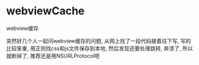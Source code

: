 # webviewCache
webview缓存

突然好几个人一起问webview缓存的问题, 从网上找了一段代码接着往下写, 写的比较笨重, 用正则找css和js文件保存到本地, 然后发现还要处理跳转, 奔溃了, 所以就断掉了, 推荐还是用NSURLProtocol吧